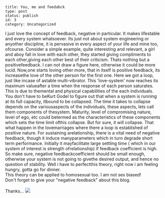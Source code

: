 ~~~~ 
title: You, me and feedabck
type: post
status: publish
id: 3
category: Uncategorized
~~~~

I just love the concept of feedback, negative in particular. It makes
lifestable and every system whatsoever. Its just not about system
engineering or anyother discipline, it is pervasive in every aspect of
your life and mine too, ofcourse. Consider a simple example, quite
interesting and relevant, a girl and aboy fall in love with each other,
they started giving compliments to each other,giving each other best of
their criticism. Thats nothing but a positivefeedback. I can not draw a
figure here, otherwise it could be more lucid. Now,one starts loving
other more, that in itself is positive feedback, its increasethe love of
the other person for the first one. Here we got a loop, just like incase
of astable multi-vibrator. This 'love-system' now reaches its maximum
valueafter a time when the response of each person saturates. This is
due to themental and physical capabilities of the each individuals. You
don't have to beKurt Godel to figure out that when a system is running
at its full capacity, itbound to be collapsed. The time it takes to
collapse depends on the variousaspects of the individuals, these
aspects, lets call them components of thesystem. Maturity, level of
compromising nature, level of ego, etc could betermed as the
characteristics of these components which sets the time limit ofthis
collapse. But for sure, it will collapse. That what happen in the
lovemarriages where there a loop is established of positive nature. For
sustaining arelationship, there is a vital need of negative feedback,
though it induce manyparameters which in turn degrade short term
performance. Initially it mayfacilitate large settling time ( which in
our system of interest is strength ofrelationship) if feedback
coefficient is high. So make sure, negative feedbackcoefficient should
be small enough, otherwise your system is not going to givethe desired
output, and hence no question of stability. Well i have to perfectthis
theory, right now i am feeling hungry, gotta go for dinner.\
This theory can be applied to homosexual too. I am not sex biased!\
Don't forget to give your "negative feedback" about this blog.\
\
Thanks...
![](https://blogger.googleusercontent.com/tracker/3794193585985230867-2779283091385014483?l=dilawarsays.blogspot.com)
